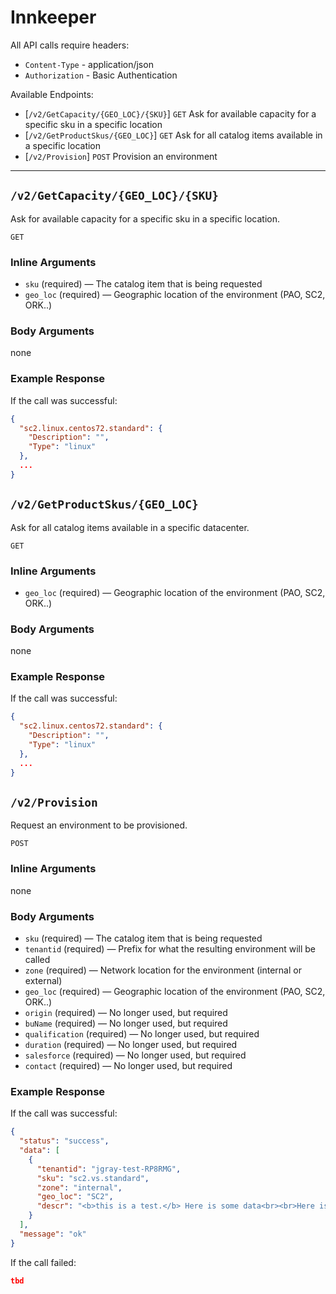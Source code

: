# Innkeeper

All API calls require headers:
- `Content-Type` - application/json
- `Authorization` - Basic Authentication

Available Endpoints:
* [`/v2/GetCapacity/{GEO_LOC}/{SKU}`] `GET` Ask for available capacity for a specific sku in a specific location
* [`/v2/GetProductSkus/{GEO_LOC}`] `GET` Ask for all catalog items available in a specific location
* [`/v2/Provision`] `POST` Provision an environment

---


## `/v2/GetCapacity/{GEO_LOC}/{SKU}`

Ask for available capacity for a specific sku in a specific location.

`GET`

### Inline Arguments
- `sku` (required) — The catalog item that is being requested
- `geo_loc` (required) — Geographic location of the environment (PAO, SC2, ORK..)

### Body Arguments

none


### Example Response

If the call was successful:

```json
{
  "sc2.linux.centos72.standard": {
    "Description": "",
    "Type": "linux"
  },
  ...
}
```

## `/v2/GetProductSkus/{GEO_LOC}`

Ask for all catalog items available in a specific datacenter.

`GET`

### Inline Arguments
- `geo_loc` (required) — Geographic location of the environment (PAO, SC2, ORK..)

### Body Arguments

none


### Example Response

If the call was successful:

```json
{
  "sc2.linux.centos72.standard": {
    "Description": "",
    "Type": "linux"
  },
  ...
}
```


## `/v2/Provision`

Request an environment to be provisioned.

`POST`

### Inline Arguments

none

### Body Arguments

- `sku` (required) — The catalog item that is being requested
- `tenantid` (required) — Prefix for what the resulting environment will be called 
- `zone` (required) — Network location for the environment (internal or external)
- `geo_loc` (required) — Geographic location of the environment (PAO, SC2, ORK..)
- `origin` (required) — No longer used, but required
- `buName` (required) — No longer used, but required
- `qualification` (required) — No longer used, but required
- `duration` (required) — No longer used, but required
- `salesforce` (required) — No longer used, but required
- `contact` (required) — No longer used, but required


### Example Response

If the call was successful:

```json
{
  "status": "success",
  "data": [
    {
      "tenantid": "jgray-test-RP8RMG",
      "sku": "sc2.vs.standard",
      "zone": "internal",
      "geo_loc": "SC2",
      "descr": "<b>this is a test.</b> Here is some data<br><br>Here is some more <b>data.</b>"
    }
  ],
  "message": "ok"
}
```

If the call failed:

```json
tbd
```
